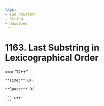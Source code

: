 ```yaml
---
tags:
- Two Pointers
- String
- Unsolved
---
```



# 1163. Last Substring in Lexicographical Order

=== "C++"

    **Time:** O()

    **Space:** O()

    ``` c++
    ```